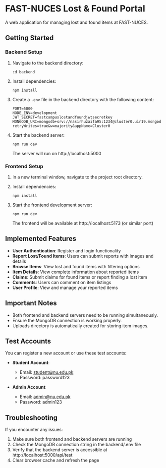 
# FAST-NUCES Lost & Found Portal

A web application for managing lost and found items at FAST-NUCES.

## Getting Started

### Backend Setup

1. Navigate to the backend directory:
   ```
   cd backend
   ```

2. Install dependencies:
   ```
   npm install
   ```

3. Create a `.env` file in the backend directory with the following content:
   ```
   PORT=5000
   NODE_ENV=development
   JWT_SECRET=fastcampuslostandfoundjwtsecretkey
   MONGODB_URI=mongodb+srv://nasirhuzaifa95:1234@cluster0.uir19.mongodb.net/?retryWrites=true&w=majority&appName=Cluster0
   ```

4. Start the backend server:
   ```
   npm run dev
   ```
   The server will run on http://localhost:5000

### Frontend Setup

1. In a new terminal window, navigate to the project root directory.

2. Install dependencies:
   ```
   npm install
   ```

3. Start the frontend development server:
   ```
   npm run dev
   ```
   The frontend will be available at http://localhost:5173 (or similar port)

## Implemented Features

- **User Authentication**: Register and login functionality
- **Report Lost/Found Items**: Users can submit reports with images and details
- **Browse Items**: View lost and found items with filtering options
- **Item Details**: View complete information about reported items
- **Claims**: Submit claims for found items or report finding a lost item
- **Comments**: Users can comment on item listings
- **User Profile**: View and manage your reported items

## Important Notes

- Both frontend and backend servers need to be running simultaneously.
- Ensure the MongoDB connection is working properly.
- Uploads directory is automatically created for storing item images.

## Test Accounts

You can register a new account or use these test accounts:

- **Student Account**:
  - Email: student@nu.edu.pk
  - Password: password123

- **Admin Account**:
  - Email: admin@nu.edu.pk
  - Password: admin123

## Troubleshooting

If you encounter any issues:

1. Make sure both frontend and backend servers are running
2. Check the MongoDB connection string in the backend/.env file
3. Verify that the backend server is accessible at http://localhost:5000/api/test
4. Clear browser cache and refresh the page
